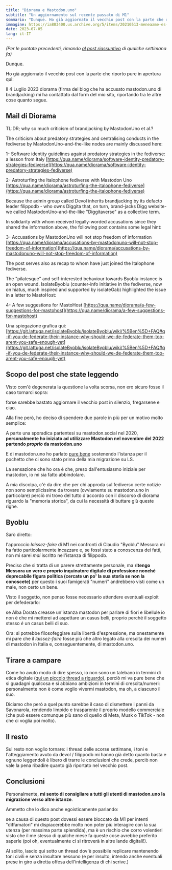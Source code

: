 ```yaml
---
title: "Diorama e Mastodon.uno"
subtitle: "Un aggiornamento sul recente passato di M1"
sommario: "Dunque. Ho già aggiornato il vecchio post con la parte che riporto pure in apertura qui - Il 4 Luglio 2023 diorama (firma del blog che ha accusato mastodon.uno di brandjacking) mi ha contattato dal form del mio sito, riportando tra le altre cose quanto segue..."
immagine: https://ia803400.us.archive.org/5/items/20210513-meneaame-es-it-diggita/astroturfing-is-watching-you.jpg
date: 2023-07-05
lang: it-IT
---
```


_(Per le puntate precedenti, rimando [al post riassuntivo](/posts/ita/mastodon-2023) di qualche settimana fa)_

Dunque.

Ho già aggiornato il vecchio post con la parte che riporto pure in apertura qui:

Il 4 Luglio 2023 diorama (firma del blog che ha accusato mastodon.uno di brandjacking) mi ha contattato dal form del mio sito, riportando tra le altre cose quanto segue.

## Mail di Diorama

TL:DR; why so much criticism of brandjacking by MastodonUno et al.? 

The criticism about predatory strategies and centralising conducts in the fediverse by MastodonUno-and-the-like nodes are mainly discussed here:

1- Software identity guidelines against predatory strategies in the fediverse: a lesson from Italy
[https://qua.name/diorama/software-identity-predatory-strategies-fediverse](https://qua.name/diorama/software-identity-predatory-strategies-fediverse)

2- Astroturfing the Italophone fediverse with Mastodon Uno
[https://qua.name/diorama/astroturfing-the-italophone-fediverse](https://qua.name/diorama/astroturfing-the-italophone-fediverse)

Because the admin group called Devol inherits brandjacking by its defacto leader filippodb - who owns Diggita that, on turn, brand-jacks Digg website- we called MastodonUno-and-the-like "Diggitaverse" as a collective term.

In solidarity with whom received legally-worded accusations since they shared the information above, the following post contains some legal hint:

3- Accusations by MastodonUno will not stop freedom of information
[https://qua.name/diorama/accusations-by-mastodonuno-will-not-stop-freedom-of-information](https://qua.name/diorama/accusations-by-mastodonuno-will-not-stop-freedom-of-information)

The post serves also as recap to whom have just joined the Italophone fediverse.

The "pilatesque" and self-interested behaviour towards Byoblu instance is an open wound. IsolateByoblu (counter-info initiative in the fediverse, now on hiatus, much inspired and supported by isolateGab) highlighted the issue in a letter to MastoHost:

4- A few suggestions for MastoHost
[https://qua.name/diorama/a-few-suggestions-for-mastohost](https://qua.name/diorama/a-few-suggestions-for-mastohost)

Una spiegazione grafica qui:
[https://git.lattuga.net/isolateByoblu/isolateByoblu/wiki/%5Ben%5D+FAQ#q-if-you-de-federate-their-instance-why-should-we-de-federate-them-too-arent-you-safe-enough-yet](https://git.lattuga.net/isolateByoblu/isolateByoblu/wiki/%5Ben%5D+FAQ#q-if-you-de-federate-their-instance-why-should-we-de-federate-them-too-arent-you-safe-enough-yet)

## Scopo del post che state leggendo

Visto com'è degenerata la questione la volta scorsa, non ero sicuro fosse il caso tornarci sopra: 

forse sarebbe bastato aggiornare il vecchio post in silenzio, fregarsene e ciao.

Alla fine però, ho deciso di spendere due parole in più per un motivo molto semplice:

A parte una sporadica partentesi su mastodon.social nel 2020, **personalmente ho iniziato ad utilizzare Mastodon nel novembre del 2022 partendo _proprio_ da mastodon.uno**

E di mastodon.uno ho parlato [pure bene](/posts/ita/mastodon/) sostenendo l'istanza per il pochetto che ci sono stato prima della mia migrazione su LS.

La sensazione che ho ora è che, preso dall'entusiasmo iniziale per mastodon, io mi sia fatto abbindolare. 

A mia discolpa, c'è da dire che per chi approda sul fediverso certe notizie non sono semplicissime da trovare (ovviamente su mastodon.uno in particolare) perciò mi trovo del tutto d'accordo con il discorso di diorama riguardo la "memoria storica", da cui la necessità di buttare giù queste righe.

## Byoblu 

Sarò diretto: 

l'approccio _laissez-faire_ di M1 nei confronti di Claudio "Byoblu" Messora mi ha fatto particolarmente incazzare e, se fossi stato a conoscenza dei fatti, non mi sarei _mai_ iscritto nell'istanza di filippodb. 

Preciso che si tratta di un parere strettamente personale, ma **ritengo Messora un vero e proprio inquinatore digitale di professione nonché deprecabile figura politica (cercate un po' la sua storia se non la conoscete)** per questo i suoi famigerati "numeri" andrebbero visti come un male, non certo un bene.

Visto il soggetto, non penso fosse necessario attendere eventuali exploit per defederarlo: 

se Alba Dorata creasse un'istanza mastodon per parlare di fiori e libellule io non è che mi metterei ad aspettare un casus belli, proprio perché il soggetto stesso _è_ un casus belli di suo.

Ora: si potrebbe filosofeggiare sulla libertà d'espressione, ma onestamente mi pare che il _laissez-faire_ fosse più che altro legato alla crescita dei numeri di mastodon in Italia e, conseguentemente, di mastodon.uno.

## Tirare a campare

Come ho avuto modo di dire spesso, io non sono un talebano in termini di etica digitale ([qui un piccolo thread a riguardo](https://livellosegreto.it/@xabacadabra/110655941634722280)), perciò mi va pure bene che si guadagni qualcosa e si abbiano ambizioni in termini di crescita/numeri: personalmente non è come voglio vivermi mastodon, ma oh, a ciascuno il suo. 

Diciamo che però a quel punto sarebbe il caso di dismettere i panni da Savonarola, rendendo limpido e trasparente il proprio modello commerciale (che può essere comunque più sano di quello di Meta, Musk o TikTok - non che ci voglia poi molto). 

## Il resto 

Sul resto non voglio tornare: i thread delle scorse settimane, i toni e l'atteggiamento avuto da devol / filippodb mi hanno già detto quanto basta e ognuno leggendoli è libero di trarre le conclusioni che crede, perciò non vale la pena ribadire quanto già riportato nel vecchio post. 

## Conclusioni

Personalmente, **mi sento di consigliare a tutti gli utenti di mastodon.uno la migrazione verso altre istanze**. 

Ammetto che lo dico anche egoisticamente parlando: 

se a causa di questo post dovessi essere bloccato da M1 per intenti "diffamatori" mi dispiacerebbe molto non poter più interagire con la sua utenza (per massima parte splendida), ma è un rischio che corro volentieri visto che il me stesso di qualche mese fa queste cose avrebbe preferito saperle (poi oh, eventualmente ci si ritroverà in altre lande digitali!). 

Al solito, lascio qui sotto un thread dov'è possibile replicare mantenendo toni civili e senza insultare nessuno (e per insulto, intendo anche eventuali prese in giro a diretta offesa dell'intelligenza di chi scrive.)
